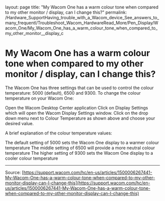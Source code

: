 layout: page
title: "My Wacom One has a warm colour tone when compared to my other monitor / display, can I change this?"
permalink: /Hardware_SupportHaving_trouble_with_a_Wacom_device_See_answers_to_many_frequentl/Troubleshoot_Wacom_HardwareRead_More/Pen_Display/Wacom_One/My_Wacom_One_has_a_warm_colour_tone_when_compared_to_my_other_monitor__display_c

# My Wacom One has a warm colour tone when compared to my other monitor / display, can I change this?

The Wacom One has three settings that can be used to control the colour temperature: 5000 (default), 6500 and 9300. To change the colour temperature on your Wacom One:

Open the Wacom Desktop Center application
Click on Display Settings which will open the Wacom Display Settings window.
Click on the drop down menu next to Colour Temperature as shown above and choose your desired value.



A brief explanation of the colour temperature values:

The default setting of 5000 sets the Wacom One display to a warmer colour temperature
The middle setting of 6500 will provide a more neutral colour temperature
The higher setting of 9300 sets the Wacom One display to a cooler colour temperature

---
Source: [https://support.wacom.com/hc/en-us/articles/1500006267441-My-Wacom-One-has-a-warm-colour-tone-when-compared-to-my-other-monitor-display-can-I-change-this](https://support.wacom.com/hc/en-us/articles/1500006267441-My-Wacom-One-has-a-warm-colour-tone-when-compared-to-my-other-monitor-display-can-I-change-this)
